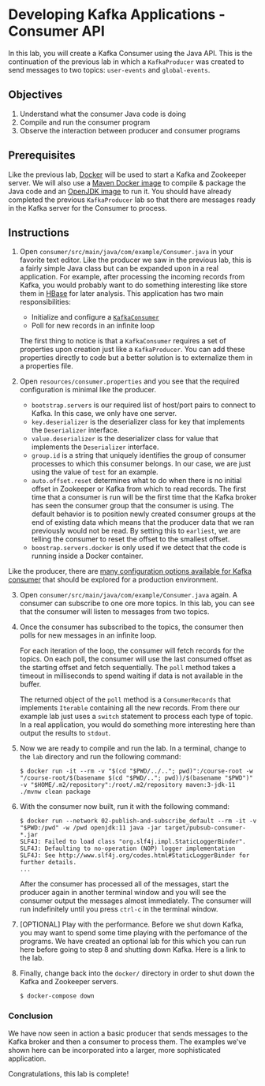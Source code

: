 # Developing Kafka Applications - Consumer API

In this lab, you will create a Kafka Consumer using the Java API. This is the continuation of the previous lab in which
a `KafkaProducer` was created to send messages to two topics: `user-events` and `global-events`.

## Objectives

1. Understand what the consumer Java code is doing
2. Compile and run the consumer program
2. Observe the interaction between producer and consumer programs

## Prerequisites

Like the previous lab, [Docker](https://www.docker.com) will be used to start a Kafka and Zookeeper server. We will also
use a [Maven Docker image](https://hub.docker.com/_/maven) to compile & package the Java code and
an [OpenJDK image](https://hub.docker.com/_/openjdk) to run it. You should have already completed the
previous    `KafkaProducer` lab so that there are messages ready in the Kafka server for the Consumer to process.

## Instructions

1. Open `consumer/src/main/java/com/example/Consumer.java` in your favorite text editor. Like the producer we saw in the
   previous lab, this is a fairly simple Java class but can be expanded upon in a real application. For example, after
   processing the incoming records from Kafka, you would probably want to do something interesting like store them
   in [HBase](https://hbase.apache.org/) for later analysis. This application has two main responsibilities:

    * Initialize and configure
      a [`KafkaConsumer`](http://kafka.apache.org/0100/javadoc/org/apache/kafka/clients/consumer/KafkaConsumer.html)
    * Poll for new records in an infinite loop

   The first thing to notice is that a `KafkaConsumer` requires a set of properties upon creation just like
   a `KafkaProducer`. You can add these properties directly to code but a better solution is to externalize them in a
   properties file.

2. Open `resources/consumer.properties` and you see that the required configuration is minimal like the producer.

    * `bootstrap.servers` is our required list of host/port pairs to connect to Kafka. In this case, we only have one
      server.
    * `key.deserializer` is the deserializer class for key that implements the `Deserializer` interface.
    * `value.deserializer` is the deserializer class for value that implements the `Deserializer` interface.
    * `group.id` is a string that uniquely identifies the group of consumer processes to which this consumer belongs. In
      our case, we are just using the value of `test` for an example.
    * `auto.offset.reset` determines what to do when there is no initial offset in Zookeeper or Kafka from which to read
      records. The first time that a consumer is run will be the first time that the Kafka broker has seen the consumer
      group that the consumer is using. The default behavior is to position newly created consumer groups at the end of
      existing data which means that the producer data that we ran previously would not be read. By setting this
      to `earliest`, we are telling the consumer to reset the offset to the smallest offset.
    * `boostrap.servers.docker` is only used if we detect that the code is running inside a Docker container.

Like the producer, there
are [many configuration options available for Kafka consumer](http://kafka.apache.org/documentation.html#consumerconfigs)
that should be explored for a production environment.

3. Open `consumer/src/main/java/com/example/Consumer.java` again. A consumer can subscribe to one ore more topics. In
   this lab, you can see that the consumer will listen to messages from two topics.

4. Once the consumer has subscribed to the topics, the consumer then polls for new messages in an infinite loop.

   For each iteration of the loop, the consumer will fetch records for the topics. On each poll, the consumer will use
   the last consumed offset as the starting offset and fetch sequentially. The `poll` method takes a timeout in
   milliseconds to spend waiting if data is not available in the buffer.

   The returned object of the `poll` method is a `ConsumerRecords` that implements `Iterable` containing all the new
   records. From there our example lab just uses a `switch` statement to process each type of topic. In a real
   application, you would do something more interesting here than output the results to `stdout`.

5. Now we are ready to compile and run the lab. In a terminal, change to the `lab` directory and run the following
   command:

   ```shell
   $ docker run -it --rm -v "$(cd "$PWD/../.."; pwd)":/course-root -w "/course-root/$(basename $(cd "$PWD/.."; pwd))/$(basename "$PWD")" -v "$HOME/.m2/repository":/root/.m2/repository maven:3-jdk-11 ./mvnw clean package
   ```

6. With the consumer now built, run it with the following command:

     ```
     $ docker run --network 02-publish-and-subscribe_default --rm -it -v "$PWD:/pwd" -w /pwd openjdk:11 java -jar target/pubsub-consumer-*.jar
     SLF4J: Failed to load class "org.slf4j.impl.StaticLoggerBinder".
     SLF4J: Defaulting to no-operation (NOP) logger implementation
     SLF4J: See http://www.slf4j.org/codes.html#StaticLoggerBinder for further details.
     ...
     ```

   After the consumer has processed all of the messages, start the producer again in another terminal window and you
   will see the consumer output the messages almost immediately. The consumer will run indefinitely until you
   press `ctrl-c` in the terminal window.

7. [OPTIONAL] Play with the performance.
   Before we shut down Kafka, you may want to spend some time playing with the perfomance of the programs. 
   We have created an optional lab for this which you can run here before going to step 8 and shutting down Kafka.
   Here is a link to the lab.

8. Finally, change back into the `docker/` directory in order to shut down the Kafka and Zookeeper servers.

    ```
    $ docker-compose down
    ```

### Conclusion

We have now seen in action a basic producer that sends messages to the Kafka broker and then a consumer to process them.
The examples we've shown here can be incorporated into a larger, more sophisticated application.

Congratulations, this lab is complete!
